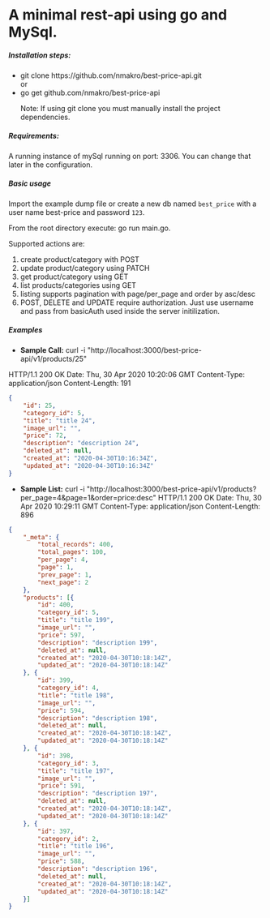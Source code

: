<h1>A minimal rest-api using go and MySql.</h1>


<h5>Installation steps:</h5>

<ul>
<li>git clone https://github.com/nmakro/best-price-api.git</li>
 or
<li>go get github.com/nmakro/best-price-api</li>

Note: If using git clone you must manually install the project dependencies.
</ul>

<h5>Requirements:</h5>
A running instance of mySql running on port: 3306.
You can change that later in the configuration.

<h5>Basic usage</h5>

Import the example dump file or create a new db named `best_price` with a user name best-price and password `123`.

From the root directory execute: go run main.go.

Supported actions are:
<ol>
<li>create product/category with POST</li>
<li>update product/category using PATCH</li>
<li>get product/category using GET</li>
<li>list products/categories using GET</li>
<li>listing supports pagination with page/per_page and order by asc/desc </li>
<li>POST, DELETE and UPDATE require authorization. Just use username and pass from basicAuth used inside the server initilization.
 </li>
</ol> 

<h5>Examples</h5>

* **Sample Call:**
curl -i "http://localhost:3000/best-price-api/v1/products/25"
              
HTTP/1.1 200 OK
Date: Thu, 30 Apr 2020 10:20:06 GMT
Content-Type: application/json
Content-Length: 191

```json
{
    "id": 25,
    "category_id": 5,
    "title": "title 24",
    "image_url": "",
    "price": 72,
    "description": "description 24",
    "deleted_at": null,
    "created_at": "2020-04-30T10:16:34Z",
    "updated_at": "2020-04-30T10:16:34Z"
}
```

* **Sample List:**
curl -i "http://localhost:3000/best-price-api/v1/products?per_page=4&page=1&order=price:desc"
HTTP/1.1 200 OK
Date: Thu, 30 Apr 2020 10:29:11 GMT
Content-Type: application/json
Content-Length: 896

```json
{
    "_meta": {
        "total_records": 400,
        "total_pages": 100,
        "per_page": 4,
        "page": 1,
        "prev_page": 1,
        "next_page": 2
    },
    "products": [{
        "id": 400,
        "category_id": 5,
        "title": "title 199",
        "image_url": "",
        "price": 597,
        "description": "description 199",
        "deleted_at": null,
        "created_at": "2020-04-30T10:18:14Z",
        "updated_at": "2020-04-30T10:18:14Z"
    }, {
        "id": 399,
        "category_id": 4,
        "title": "title 198",
        "image_url": "",
        "price": 594,
        "description": "description 198",
        "deleted_at": null,
        "created_at": "2020-04-30T10:18:14Z",
        "updated_at": "2020-04-30T10:18:14Z"
    }, {
        "id": 398,
        "category_id": 3,
        "title": "title 197",
        "image_url": "",
        "price": 591,
        "description": "description 197",
        "deleted_at": null,
        "created_at": "2020-04-30T10:18:14Z",
        "updated_at": "2020-04-30T10:18:14Z"
    }, {
        "id": 397,
        "category_id": 2,
        "title": "title 196",
        "image_url": "",
        "price": 588,
        "description": "description 196",
        "deleted_at": null,
        "created_at": "2020-04-30T10:18:14Z",
        "updated_at": "2020-04-30T10:18:14Z"
    }]
}
```


